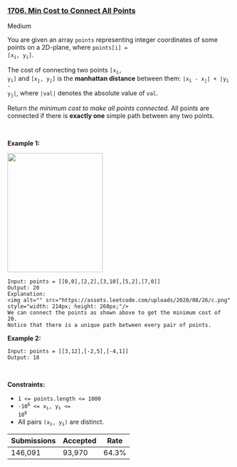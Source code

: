 ### [1706. Min Cost to Connect All Points](https://leetcode.com/problems/min-cost-to-connect-all-points/)

Medium

You are given an array `` points `` representing integer coordinates of some points on a 2D-plane, where <code>points[i] = [x<sub>i</sub>, y<sub>i</sub>]</code>.

The cost of connecting two points <code>[x<sub>i</sub>, y<sub>i</sub>]</code> and <code>[x<sub>j</sub>, y<sub>j</sub>]</code> is the __manhattan distance__ between them: <code>|x<sub>i</sub> - x<sub>j</sub>| + |y<sub>i</sub> - y<sub>j</sub>|</code>, where `` |val| `` denotes the absolute value of `` val ``.

Return _the minimum cost to make all points connected._ All points are connected if there is __exactly one__ simple path between any two points.

 

__Example 1:__

<img alt="" src="https://assets.leetcode.com/uploads/2020/08/26/d.png" style="width: 214px; height: 268px;"/>

```
Input: points = [[0,0],[2,2],[3,10],[5,2],[7,0]]
Output: 20
Explanation: 
<img alt="" src="https://assets.leetcode.com/uploads/2020/08/26/c.png" style="width: 214px; height: 268px;"/>
We can connect the points as shown above to get the minimum cost of 20.
Notice that there is a unique path between every pair of points.
```

__Example 2:__

```
Input: points = [[3,12],[-2,5],[-4,1]]
Output: 18
```

 

__Constraints:__

*   `` 1 <= points.length <= 1000 ``
*   <code>-10<sup>6</sup> <= x<sub>i</sub>, y<sub>i</sub> <= 10<sup>6</sup></code>
*   All pairs <code>(x<sub>i</sub>, y<sub>i</sub>)</code> are distinct.

| Submissions    | Accepted     | Rate   |
| -------------- | ------------ | ------ |
| 146,091 | 93,970 | 64.3% |